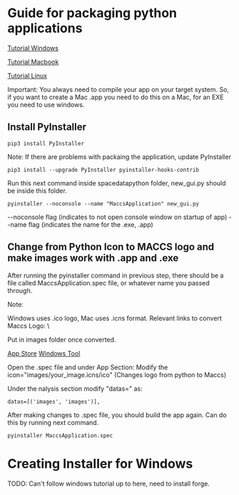 # Guide for packaging python applications #


[Tutorial Windows](https://www.pythonguis.com/tutorials/packaging-pyside6-applications-windows-pyinstaller-installforge/)

[Tutorial Macbook](https://www.pythonguis.com/tutorials/packaging-pyqt5-applications-pyinstaller-macos-dmg/)

[Tutorial Linux](https://www.pythonguis.com/tutorials/packaging-pyqt5-applications-linux-pyinstaller/)


Important: You always need to compile your app on your target system. So, if you want to create a Mac .app
    you need to do this on a Mac, for an EXE you need to use windows.


## Install PyInstaller ##

```
pip3 install PyInstaller
```

Note: If there are problems with packaing the application, update PyInstaller

```
pip3 install --upgrade PyInstaller pyinstaller-hooks-contrib
```

Run this next command inside spacedatapython folder, new_gui.py should be inside this folder.

```
pyinstaller --noconsole --name "MaccsApplication" new_gui.py
```

--noconsole flag (indicates to not open console window on startup of app)
--name flag (indicates the name for the .exe, .app)

## Change from Python Icon to MACCS logo and make images work with .app and .exe ##

After running the pyinstaller command in previous step, there should be a file
called MaccsApplication.spec file, or whatever name you passed through.

Note: 

Windows uses .ico logo, Mac uses .icns format. Relevant links to convert Maccs Logo: \

Put in images folder once converted.

[App Store](https://apps.apple.com/us/app/image2icon-make-your-own-icons/id992115977)
[Windows Tool](https://portableapps.com/apps/graphics_pictures/icofx_portable)

Open the .spec file and under App Section: Modify the icon="images/your_image.icns/ico" (Changes logo from python to Maccs)

Under the nalysis section modify "datas=" as:

```
datas=[('images', 'images')],
```

After making changes to .spec file, you should build the app again.
Can do this by running next command.

```
pyinstaller MaccsApplication.spec
```

# Creating Installer for Windows #

TODO: Can't follow windows tutorial up to here, need to install forge.
